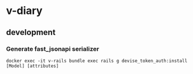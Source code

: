 # v-diary

## development
### Generate fast_jsonapi serializer
`docker exec -it v-rails bundle exec rails g devise_token_auth:install [Model] [attributes]`
